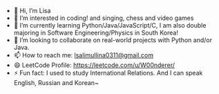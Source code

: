 - 👋 Hi, I’m Lisa
- 👀 I’m interested in coding! and singing, chess and video games
- 🌱 I’m currently learning Python/Java/JavaScript/C, I am also double majoring in Software Engineering/Physics in South Korea!
- 💞️ I’m looking to collaborate on real-world projects with Python and/or Java.
- 📫 How to reach me: lsalimullina0311@gmail.com
- 😄 LeetCode Profile: https://leetcode.com/u/W00nderer/
- ⚡ Fun fact: I used to study International Relations. And I can speak English, Russian and Korean~

<!---
W00nderer/W00nderer is a ✨ special ✨ repository because its `README.md` (this file) appears on your GitHub profile.
You can click the Preview link to take a look at your changes.
--->
